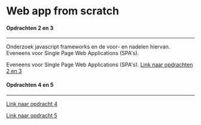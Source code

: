 # Web app from scratch

#### Opdrachten 2 en 3
-----------------------------------------
Onderzoek javascript frameworks en de voor- en nadelen hiervan. Eveneens voor Single Page Web Applications (SPA's).

Eveneens voor Single Page Web Applications (SPA's).
[Link naar opdrachten 2 en 3](http://strexx.github.io/WebAppFromScratch)

#### Opdrachten 4 en 5
-----------------------------------------
[Link naar opdracht 4](https://github.com/strexx/WebAppFromScratch/blob/master/opdrachten/opdracht%204/fons/cmdaan-refactored.js)

[Link naar opdracht 5](https://strexx.github.io/WebAppFromScratch/opdrachten/opdracht%205/index.html#home)
